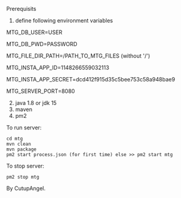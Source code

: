 Prerequisits

1) define following environment variables

MTG_DB_USER=USER

MTG_DB_PWD=PASSWORD

MTG_FILE_DIR_PATH=/PATH_TO_MTG_FILES (without '/')

MTG_INSTA_APP_ID=1148266559032113

MTG_INSTA_APP_SECRET=dcd412f915d35c5bee753c58a948bae9

MTG_SERVER_PORT=8080

2) java 1.8 or jdk 15
3) maven
4) pm2

To run server:

    cd mtg
    mvn clean 
    mvn package  
    pm2 start process.json (for first time) else >> pm2 start mtg
    

To stop server:

    pm2 stop mtg

By CutupAngel.

